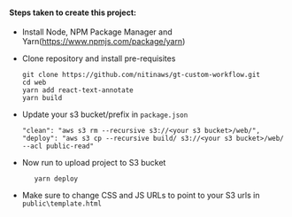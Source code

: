 #### Steps taken to create this project:
- Install Node, NPM Package Manager and Yarn(https://www.npmjs.com/package/yarn)

- Clone repository and install pre-requisites
    
    ```
    git clone https://github.com/nitinaws/gt-custom-workflow.git
    cd web
    yarn add react-text-annotate
    yarn build
    ```

- Update your s3 bucket/prefix in `package.json`  

   ```
   "clean": "aws s3 rm --recursive s3://<your s3 bucket>/web/",
   "deploy": "aws s3 cp --recursive build/ s3://<your s3 bucket>/web/ --acl public-read"
   ```

- Now run to upload project to S3 bucket
    ```yarn clean
       yarn deploy
    ```

- Make sure to change CSS and JS URLs to point to your S3 urls in `public\template.html`


